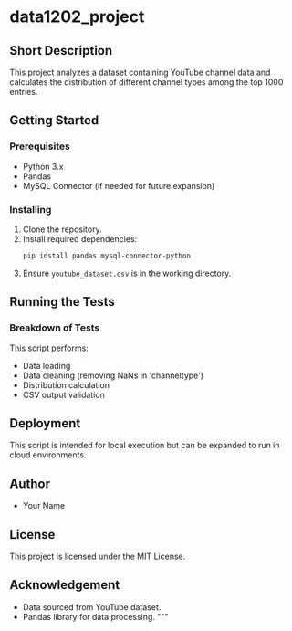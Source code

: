 # data1202_project
## Short Description
This project analyzes a dataset containing YouTube channel data and calculates the distribution of different channel types among the top 1000 entries.

## Getting Started
### Prerequisites
- Python 3.x
- Pandas
- MySQL Connector (if needed for future expansion)

### Installing
1. Clone the repository.
2. Install required dependencies:
   ```sh
   pip install pandas mysql-connector-python
   ```
3. Ensure `youtube_dataset.csv` is in the working directory.

## Running the Tests
### Breakdown of Tests
This script performs:
- Data loading
- Data cleaning (removing NaNs in 'channeltype')
- Distribution calculation
- CSV output validation

## Deployment
This script is intended for local execution but can be expanded to run in cloud environments.

## Author
- Your Name

## License
This project is licensed under the MIT License.

## Acknowledgement
- Data sourced from YouTube dataset.
- Pandas library for data processing.
"""
